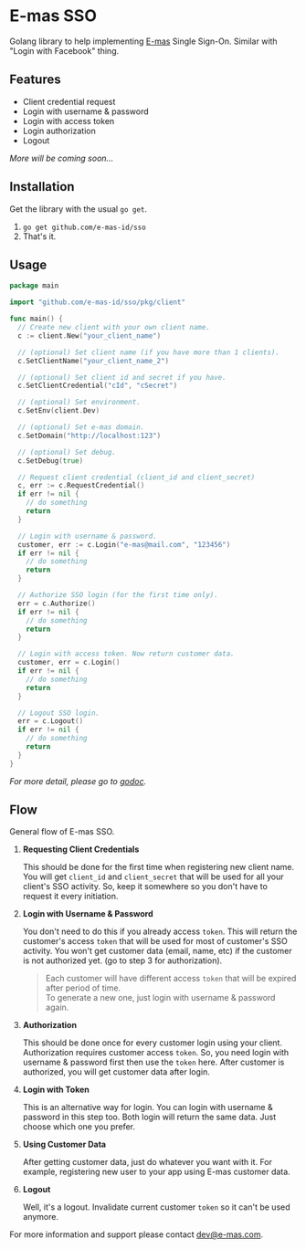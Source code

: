 # E-mas SSO 

Golang library to help implementing [E-mas](https://www.e-mas.com/) Single Sign-On. Similar with "Login with Facebook" thing.

## Features
* Client credential request
* Login with username & password
* Login with access token
* Login authorization
* Logout

_More will be coming soon..._

## Installation
Get the library with the usual `go get`.
1. `go get github.com/e-mas-id/sso`
2. That's it.

## Usage
```go
package main

import "github.com/e-mas-id/sso/pkg/client"

func main() {
  // Create new client with your own client name.
  c := client.New("your_client_name")

  // (optional) Set client name (if you have more than 1 clients).
  c.SetClientName("your_client_name_2")

  // (optional) Set client id and secret if you have.
  c.SetClientCredential("cId", "cSecret")

  // (optional) Set environment.
  c.SetEnv(client.Dev)

  // (optional) Set e-mas domain.
  c.SetDomain("http://localhost:123")

  // (optional) Set debug.
  c.SetDebug(true)

  // Request client credential (client_id and client_secret)
  c, err := c.RequestCredential()
  if err != nil {
    // do something
    return
  }

  // Login with username & password.
  customer, err := c.Login("e-mas@mail.com", "123456")
  if err != nil {
    // do something
    return
  }

  // Authorize SSO login (for the first time only).
  err = c.Authorize()
  if err != nil {
    // do something
    return
  }

  // Login with access token. Now return customer data.
  customer, err = c.Login()
  if err != nil {
    // do something
    return
  }

  // Logout SSO login.
  err = c.Logout()
  if err != nil {
    // do something
    return
  }
}
```
_For more detail, please go to [godoc](https://godoc.org/github.com/e-mas-id/sso/pkg/client)._

## Flow
General flow of E-mas SSO.
1. **Requesting Client Credentials**

   This should be done for the first time when registering new client name. You will get `client_id` and `client_secret` that will be used for all your client's SSO activity. So, keep it somewhere so you don't have to request it every initiation.
  
2. **Login with Username & Password**

   You don't need to do this if you already access `token`. This will return the customer's access `token` that will be used for most of customer's SSO activity. You won't get customer data (email, name, etc) if the customer is not authorized yet. (go to step 3 for authorization). 
   > Each customer will have different access `token` that will be expired after period of time. <br>To generate a new one, just login with username & password again.
   
3. **Authorization**

   This should be done once for every customer login using your client. Authorization requires customer access `token`. So, you need login with username & password first then use the `token` here. After customer is authorized, you will get customer data after login.
   
4. **Login with Token**

   This is an alternative way for login. You can login with username & password in this step too. Both login will return the same data. Just choose which one you prefer.
   
5. **Using Customer Data**

   After getting customer data, just do whatever you want with it. For example, registering new user to your app using E-mas customer data.
   
6. **Logout**

   Well, it's a logout. Invalidate current customer `token` so it can't be used anymore.
   

For more information and support please contact dev@e-mas.com.

